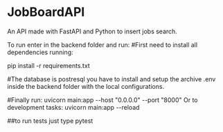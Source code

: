 # JobBoardAPI
An API made with FastAPI and Python to insert jobs search.

To run enter in the backend folder and run:
#First need to install all dependencies running:

pip install -r requirements.txt

#The database is postresql you have to install and setup the archive .env inside the backend folder with the local configurations.

#Finally run:
uvicorn main:app --host "0.0.0.0" --port "8000"
Or
to development tasks:
uvicorn main:app --reload

##to run tests just type 
pytest
